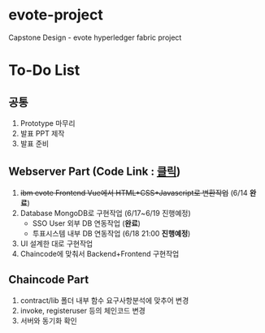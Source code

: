 # evote-project
Capstone Design - evote hyperledger fabric project

# To-Do List
## 공통
1. Prototype 마무리
2. 발표 PPT 제작
3. 발표 준비

## Webserver Part (Code Link : [**클릭**](https://github.com/BL-UCKSS/evote-project/tree/master/WebServer/Code/web-app))
1. ~~ibm evote Frontend Vue에서 HTML+CSS+Javascript로 변환작업~~ (6/14 **완료**)
2. Database MongoDB로 구현작업 (6/17~6/19 진행예정)
   - SSO User 외부 DB 연동작업 (**완료**)
   - 투표시스템 내부 DB 연동작업 (6/18 21:00 **진행예정**)
3. UI 설계한 대로 구현작업
4. Chaincode에 맞춰서 Backend+Frontend 구현작업

## Chaincode Part
1. contract/lib 폴더 내부 함수 요구사항분석에 맞추어 변경
2. invoke, registeruser 등의 체인코드 변경
3. 서버와 동기화 확인
